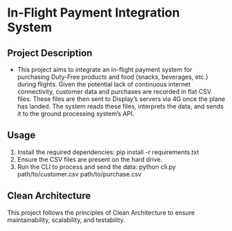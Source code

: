 # In-Flight Payment Integration System
## Project Description
- This project aims to integrate an in-flight payment system for purchasing Duty-Free products and food (snacks, beverages, etc.) during flights. 
Given the potential lack of continuous internet connectivity, customer data and purchases are recorded in flat CSV files. 
These files are then sent to Display’s servers via 4G once the plane has landed. 
The system reads these files, interprets the data, and sends it to the ground processing system’s API.
## Usage
1. Install the required dependencies:
pip install -r requirements.txt
2. Ensure the CSV files are present on the hard drive.
3. Run the CLI to process and send the data:
  python cli.py path/to/customer.csv path/to/purchase.csv
## Clean Architecture
This project follows the principles of Clean Architecture to ensure maintainability, scalability, and testability.